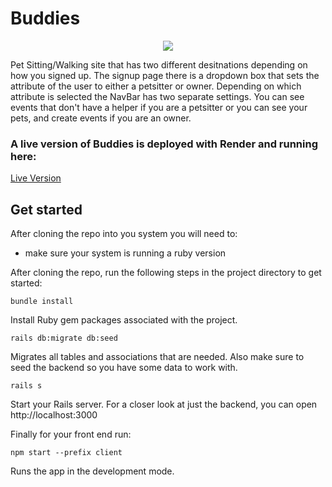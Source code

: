 # Buddies

<p align="center">
  <img src="./client/src/image/Buddies.jpg"/>
</p>

Pet Sitting/Walking site that has two different desitnations depending on how you signed up. The signup page there is a dropdown box that sets the attribute of the user to either a petsitter or owner. Depending on which attribute is selected the NavBar has two separate settings. You can see events that don't have a helper if you are a petsitter or you can see your pets, and create events if you are an owner. 



### A live version of Buddies is deployed with Render and running here:

[Live Version](https://buddies-final.onrender.com/)



## Get started
After cloning the repo into you system you will need to: 
- make sure your system is running a ruby version 

After cloning the repo, run the following steps in the project directory to get started:

```
bundle install
```
Install Ruby gem packages associated with the project.

 ```
 rails db:migrate db:seed
 ```
Migrates all tables and associations that are needed. Also make sure to seed the backend so you have some data to work with.

 ```
 rails s
 ```
Start your Rails server. For a closer look at just the backend, you can open http://localhost:3000

Finally for your front end run:

```
npm start --prefix client
```
Runs the app in the development mode. 
